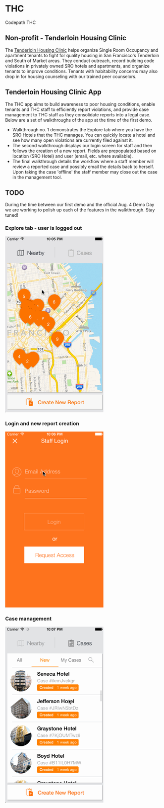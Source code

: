 THC
===

Codepath THC

## Non-profit - Tenderloin Housing Clinic

The [Tenderloin Housing Clinic](http://www.thclinic.org) helps organize Single Room Occupancy and apartment tenants to fight for quality housing in San Francisco's Tenderloin and South of Market areas. They conduct outreach, record building code violations in privately owned SRO hotels and apartments, and organize tenants to improve conditions. Tenants with habitability concerns may also drop in for housing counseling with our trained peer counselors.

## Tenderloin Housing Clinic App

The THC app aims to build awareness to poor housing conditions, enable tenants and THC staff to efficiently report violations, and provide case management to THC staff as they consolidate reports into a legal case. Below are a set of walkthroughs of the app at the time of the first demo. 

* Walkthrough no. 1 demonstrates the Explore tab where you have the SRO Hotels that the THC manages. You can quickly locate a hotel and see how many open violations are currently filed against it. 
* The second walkthrough displays our login screen for staff and then follows the creation of a new report. Fields are prepopulated based on location (SRO Hotel) and user (email, etc. where available). 
* The final walkthrough details the workflow where a staff member will review a reported case and possibly email the details back to herself. Upon taking the case 'offline' the staff member may close out the case in the management tool.

## TODO

During the time between our first demo and the official Aug. 4 Demo Day we are working to polish up each of the features in the walkthrough. Stay tuned!

### Explore tab - user is logged out
![Video Walkthrough](logged_out.gif)

### Login and new report creation
![Video Walkthrough](logged_in_create_report.gif)

### Case management
![Video Walkthrough](logged_in_case_management.gif)
